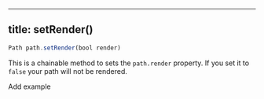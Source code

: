 ***

## title: setRender()

```js
Path path.setRender(bool render)
```

This is a chainable method to sets the `path.render` property.
If you set it to `false` your path will not be rendered.

<Fixme>Add example</Fixme>
